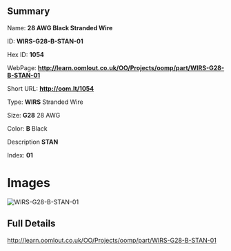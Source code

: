

## Summary
 
Name: __28 AWG Black Stranded Wire__

ID: __WIRS-G28-B-STAN-01__

Hex ID: __1054__

WebPage: __http://learn.oomlout.co.uk/OO/Projects/oomp/part/WIRS-G28-B-STAN-01__

Short URL: __http://oom.lt/1054__


Type: __WIRS__ Stranded Wire 

Size: __G28__ 28 AWG 

Color: __B__ Black 

Description __STAN__  

Index: __01__


 # Images
![WIRS-G28-B-STAN-01](http://oomlout.com/oomp-gen/parts/WIRS-G28-B-STAN-01/WIRS-G28-B-STAN-01_420.jpg)



 ## Full Details

 http://learn.oomlout.co.uk/OO/Projects/oomp/part/WIRS-G28-B-STAN-01














